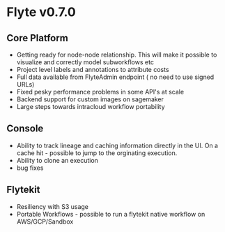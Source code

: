 # Flyte v0.7.0

## Core Platform
- Getting ready for node-node relationship. This will make it possible to visualize and correctly model subworkflows etc
- Project level labels and annotations to attribute costs
- Full data available from FlyteAdmin endpoint ( no need to use signed URLs)
- Fixed pesky performance problems in some API's at scale
- Backend support for custom images on sagemaker
- Large steps towards intracloud workflow portability

## Console
 - Ability to track lineage and caching information directly in the UI. On a cache hit - possible to jump to the orginating execution.
 - Ability to clone an execution
 - bug fixes

## Flytekit
 - Resiliency with S3 usage
 - Portable Workflows - possible to run a flytekit native workflow on AWS/GCP/Sandbox
